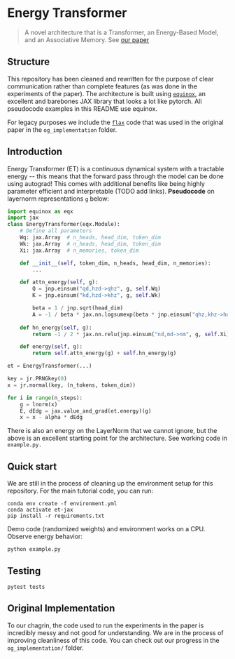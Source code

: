 # Energy Transformer

> A novel architecture that is a Transformer, an Energy-Based Model, and an Associative Memory. See [our paper](https://arxiv.org/abs/2302.07253)

## Structure

This repository has been cleaned and rewritten for the purpose of clear communication rather than complete features (as was done in the experiments of the paper). The architecture is built using [`equinox`](https://github.com/patrick-kidger/equinox), an excellent and barebones JAX library that looks a lot like pytorch. All pseudocode examples in this README use equinox.

For legacy purposes we include the [`flax`](https://github.com/google/flax) code that was used in the original paper in the `og_implementation` folder. 

## Introduction

Energy Transformer (ET) is a continuous dynamical system with a tractable energy -- this means that the forward pass through the model can be done using autograd! This comes with additional benefits like being highly parameter efficient and interpretable (TODO add links). **Pseudocode** on layernorm representations `g` below:

``` python
import equinox as eqx
import jax
class EnergyTransformer(eqx.Module):
    # Define all parameters
    Wq: jax.Array  # n_heads, head_dim, token_dim
    Wk: jax.Array  # n_heads, head_dim, token_dim
    Xi: jax.Array  # n_memories, token_dim

    def __init__(self, token_dim, n_heads, head_dim, n_memories):
        ...

    def attn_energy(self, g):
        Q = jnp.einsum("qd,hzd->qhz", g, self.Wq)
        K = jnp.einsum("kd,hzd->khz", g, self.Wk)

        beta = 1 / jnp.sqrt(head_dim)
        A = -1 / beta * jax.nn.logsumexp(beta * jnp.einsum("qhz,khz->hqk", Q, K), -1).sum()
    
    def hn_energy(self, g):
        return -1 / 2 * jax.nn.relu(jnp.einsum("nd,md->nm", g, self.Xi)).sum()

    def energy(self, g):
        return self.attn_energy(g) + self.hn_energy(g)

et = EnergyTransformer(...)

key = jr.PRNGkey(0)
x = jr.normal(key, (n_tokens, token_dim))

for i in range(n_steps):
    g = lnorm(x)
    E, dEdg = jax.value_and_grad(et.energy)(g)
    x = x - alpha * dEdg
```

There is also an energy on the LayerNorm that we cannot ignore, but the above is an excellent starting point for the architecture. See working code in `example.py.`

## Quick start
We are still in the process of cleaning up the environment setup for this repository. For the main tutorial code, you can run:

```
conda env create -f environment.yml
conda activate et-jax
pip install -r requirements.txt
```

Demo code (randomized weights) and environment works on a CPU. Observe energy behavior:

```
python example.py
```

## Testing

```
pytest tests
```

## Original Implementation
To our chagrin, the code used to run the experiments in the paper is incredibly messy and not good for understanding. We are in the process of improving cleanliness of this code. You can check out our progress in the `og_implementation/` folder.
